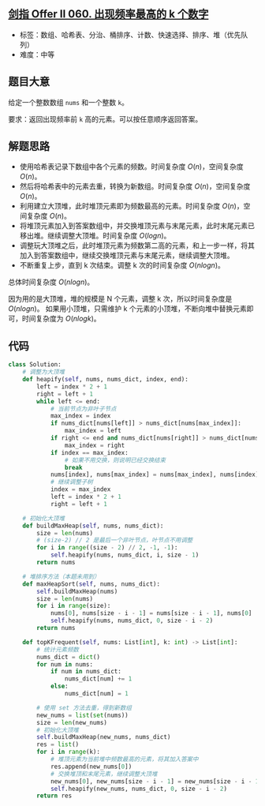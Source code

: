 ## [剑指 Offer II 060. 出现频率最高的 k 个数字](https://leetcode-cn.com/problems/g5c51o/)

- 标签：数组、哈希表、分治、桶排序、计数、快速选择、排序、堆（优先队列）
- 难度：中等

## 题目大意

给定一个整数数组 `nums` 和一个整数 `k`。

要求：返回出现频率前 `k` 高的元素。可以按任意顺序返回答案。

## 解题思路

- 使用哈希表记录下数组中各个元素的频数。时间复杂度 $O(n)$，空间复杂度 $O(n)$。
- 然后将哈希表中的元素去重，转换为新数组。时间复杂度 $O(n)$，空间复杂度 $O(n)$。
- 利用建立大顶堆，此时堆顶元素即为频数最高的元素。时间复杂度 $O(n)$，空间复杂度 $O(n)$。
- 将堆顶元素加入到答案数组中，并交换堆顶元素与末尾元素，此时末尾元素已移出堆。继续调整大顶堆。时间复杂度 $O(log{n})$。
- 调整玩大顶堆之后，此时堆顶元素为频数第二高的元素，和上一步一样，将其加入到答案数组中，继续交换堆顶元素与末尾元素，继续调整大顶堆。
- 不断重复上步，直到 k 次结束。调整 k 次的时间复杂度 $O(nlog{n})$。

总体时间复杂度 $O(nlog{n})$。

因为用的是大顶堆，堆的规模是 N 个元素，调整 k 次，所以时间复杂度是 $O(nlog{n})$。
如果用小顶堆，只需维护 k 个元素的小顶堆，不断向堆中替换元素即可，时间复杂度为 $O(nlog{k})$。

## 代码

```Python
class Solution:
    # 调整为大顶堆
    def heapify(self, nums, nums_dict, index, end):
        left = index * 2 + 1
        right = left + 1
        while left <= end:
            # 当前节点为非叶子节点
            max_index = index
            if nums_dict[nums[left]] > nums_dict[nums[max_index]]:
                max_index = left
            if right <= end and nums_dict[nums[right]] > nums_dict[nums[max_index]]:
                max_index = right
            if index == max_index:
                # 如果不用交换，则说明已经交换结束
                break
            nums[index], nums[max_index] = nums[max_index], nums[index]
            # 继续调整子树
            index = max_index
            left = index * 2 + 1
            right = left + 1

    # 初始化大顶堆
    def buildMaxHeap(self, nums, nums_dict):
        size = len(nums)
        # (size-2) // 2 是最后一个非叶节点，叶节点不用调整
        for i in range((size - 2) // 2, -1, -1):
            self.heapify(nums, nums_dict, i, size - 1)
        return nums

    # 堆排序方法（本题未用到）
    def maxHeapSort(self, nums, nums_dict):
        self.buildMaxHeap(nums)
        size = len(nums)
        for i in range(size):
            nums[0], nums[size - i - 1] = nums[size - i - 1], nums[0]
            self.heapify(nums, nums_dict, 0, size - i - 2)
        return nums

    def topKFrequent(self, nums: List[int], k: int) -> List[int]:
        # 统计元素频数
        nums_dict = dict()
        for num in nums:
            if num in nums_dict:
                nums_dict[num] += 1
            else:
                nums_dict[num] = 1

        # 使用 set 方法去重，得到新数组
        new_nums = list(set(nums))
        size = len(new_nums)
        # 初始化大顶堆
        self.buildMaxHeap(new_nums, nums_dict)
        res = list()
        for i in range(k):
            # 堆顶元素为当前堆中频数最高的元素，将其加入答案中
            res.append(new_nums[0])
            # 交换堆顶和末尾元素，继续调整大顶堆
            new_nums[0], new_nums[size - i - 1] = new_nums[size - i - 1], new_nums[0]
            self.heapify(new_nums, nums_dict, 0, size - i - 2)
        return res
```

